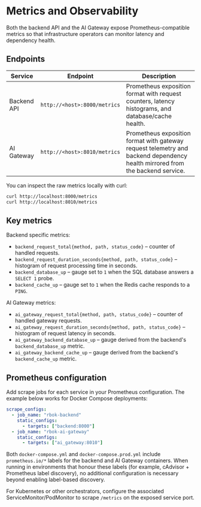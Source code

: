 # Metrics and Observability

Both the backend API and the AI Gateway expose Prometheus-compatible metrics so that infrastructure operators can monitor latency and dependency health.

## Endpoints

| Service       | Endpoint            | Description |
| ------------- | ------------------- | ----------- |
| Backend API   | `http://<host>:8000/metrics`    | Prometheus exposition format with request counters, latency histograms, and database/cache health. |
| AI Gateway    | `http://<host>:8010/metrics`    | Prometheus exposition format with gateway request telemetry and backend dependency health mirrored from the backend service. |

You can inspect the raw metrics locally with curl:

```bash
curl http://localhost:8000/metrics
curl http://localhost:8010/metrics
```

## Key metrics

Backend specific metrics:

- `backend_request_total{method, path, status_code}` – counter of handled requests.
- `backend_request_duration_seconds{method, path, status_code}` – histogram of request processing time in seconds.
- `backend_database_up` – gauge set to `1` when the SQL database answers a `SELECT 1` probe.
- `backend_cache_up` – gauge set to `1` when the Redis cache responds to a `PING`.

AI Gateway metrics:

- `ai_gateway_request_total{method, path, status_code}` – counter of handled gateway requests.
- `ai_gateway_request_duration_seconds{method, path, status_code}` – histogram of request latency in seconds.
- `ai_gateway_backend_database_up` – gauge derived from the backend's `backend_database_up` metric.
- `ai_gateway_backend_cache_up` – gauge derived from the backend's `backend_cache_up` metric.

## Prometheus configuration

Add scrape jobs for each service in your Prometheus configuration. The example below works for Docker Compose deployments:

```yaml
scrape_configs:
  - job_name: "rbok-backend"
    static_configs:
      - targets: ["backend:8000"]
  - job_name: "rbok-ai-gateway"
    static_configs:
      - targets: ["ai_gateway:8010"]
```

Both `docker-compose.yml` and `docker-compose.prod.yml` include `prometheus.io/*` labels for the backend and AI Gateway containers. When running in environments that honour these labels (for example, cAdvisor + Prometheus label discovery), no additional configuration is necessary beyond enabling label-based discovery.

For Kubernetes or other orchestrators, configure the associated ServiceMonitor/PodMonitor to scrape `/metrics` on the exposed service port.
